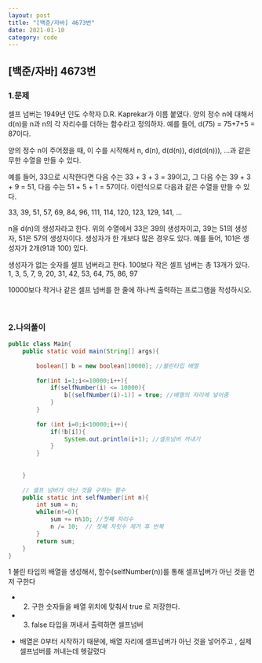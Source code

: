 ```yaml
---
layout: post
title: "[백준/자바] 4673번"
date: 2021-01-10
category: code
---
```

## [백준/자바] 4673번



### 1.문제

셀프 넘버는 1949년 인도 수학자 D.R. Kaprekar가 이름 붙였다. 양의 정수 n에 대해서 d(n)을 n과 n의 각 자리수를 더하는 함수라고 정의하자. 예를 들어, d(75) = 75+7+5 = 87이다.

양의 정수 n이 주어졌을 때, 이 수를 시작해서 n, d(n), d(d(n)), d(d(d(n))), ...과 같은 무한 수열을 만들 수 있다. 

예를 들어, 33으로 시작한다면 다음 수는 33 + 3 + 3 = 39이고, 그 다음 수는 39 + 3 + 9 = 51, 다음 수는 51 + 5 + 1 = 57이다. 이런식으로 다음과 같은 수열을 만들 수 있다.

33, 39, 51, 57, 69, 84, 96, 111, 114, 120, 123, 129, 141, ...

n을 d(n)의 생성자라고 한다. 위의 수열에서 33은 39의 생성자이고, 39는 51의 생성자, 51은 57의 생성자이다. 생성자가 한 개보다 많은 경우도 있다. 예를 들어, 101은 생성자가 2개(91과 100) 있다. 

생성자가 없는 숫자를 셀프 넘버라고 한다. 100보다 작은 셀프 넘버는 총 13개가 있다. 1, 3, 5, 7, 9, 20, 31, 42, 53, 64, 75, 86, 97

10000보다 작거나 같은 셀프 넘버를 한 줄에 하나씩 출력하는 프로그램을 작성하시오.

<br>

### 2.나의풀이

```java
public class Main{
    public static void main(String[] args){
        
        boolean[] b = new boolean[10000]; //불린타입 배열 
        
        for(int i=1;i<=10000;i++){
            if(selfNumber(i) <= 10000){
                b[(selfNumber(i)-1)] = true; //배열의 자리에 넣어줌
            }
        }
        
        for (int i=0;i<10000;i++){
            if(!b[i]){
                System.out.println(i+1); //셀프넘버 꺼내기
            }
        }
   
        
    }
    
    // 셀프 넘버가 아닌 것을 구하는 함수
    public static int selfNumber(int n){
        int sum = n;
        while(n!=0){
            sum += n%10; //첫째 자리수
            n /= 10;  // 첫째 자릿수 제거 후 반복
        }
        return sum;
    }
}
````
1 불린 타입의 배열을 생성해서, 함수(selfNumber(n))를 통해 셀프넘버가 아닌 것을 먼저 구한다

- 2. 구한 숫자들을 배열 위치에 맞춰서 true 로 저장한다. 

- 3. false 타입을 꺼내서 출력하면 셀프넘버 

- 배열은 0부터 시작하기 때문에, 배열 자리에 셀프넘버가 아닌 것을 넣어주고 , 실제 셀프넘버를 꺼내는데 헷갈렸다









